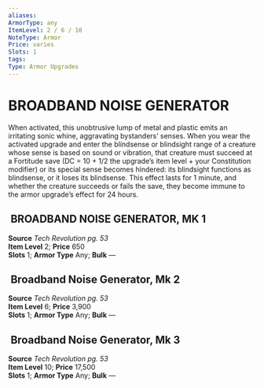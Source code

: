 ```yaml
---
aliases: 
ArmorType: any
ItemLevel: 2 / 6 / 10
NoteType: Armor
Price: varies
Slots: 1
tags: 
Type: Armor Upgrades
---
```

# BROADBAND NOISE GENERATOR
When activated, this unobtrusive lump of metal and plastic emits an irritating sonic whine, aggravating bystanders’ senses. When you wear the activated upgrade and enter the blindsense or blindsight range of a creature whose sense is based on sound or vibration, that creature must succeed at a Fortitude save (DC = 10 + 1/2 the upgrade’s item level + your Constitution modifier) or its special sense becomes hindered: its blindsight functions as blindsense, or it loses its blindsense. This effect lasts for 1 minute, and whether the creature succeeds or fails the save, they become immune to the armor upgrade’s effect for 24 hours.  

##  BROADBAND NOISE GENERATOR, MK 1

**Source** _Tech Revolution pg. 53_  
**Item Level** 2; **Price** 650  
**Slots** 1; **Armor Type** Any; **Bulk** —  

##  Broadband Noise Generator, Mk 2

**Source** _Tech Revolution pg. 53_  
**Item Level** 6; **Price** 3,900  
**Slots** 1; **Armor Type** Any; **Bulk** —  
  
  

##  Broadband Noise Generator, Mk 3

**Source** _Tech Revolution pg. 53_  
**Item Level** 10; **Price** 17,500  
**Slots** 1; **Armor Type** Any; **Bulk** —